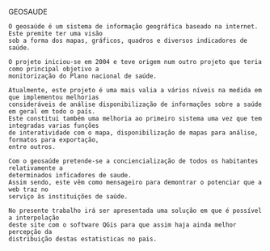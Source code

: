 GEOSAUDE

	O geosaúde é um sistema de informação geográfica baseado na internet. Este premite ter uma visão 
	sob a forma dos mapas, gráficos, quadros e diversos indicadores de saúde.

	O projeto iniciou-se em 2004 e teve origem num outro projeto que teria como principal objetivo a
	monitorização do Plano nacional de saúde. 

	Atualmente, este projeto é uma mais valia a vários níveis na medida em que implementou melhorias
	consideráveis de análise disponibilização de informações sobre a saúde em geral em todo o país.
	Este constitui também uma melhoria ao primeiro sistema uma vez que tem integradas varias funções
	de interatividade com o mapa, disponibilização de mapas para análise, formatos para exportação,
	entre outros.

	Com o geosaúde pretende-se a conciencialização de todos os habitantes relativamente a 
	determinados inficadores de saude. 
	Assim sendo, este vêm como mensageiro para demontrar o potenciar que a web traz no 
	serviço às instituições de saúde.

	No presente trabalho irá ser apresentada uma solução em que é possível a interpolação 
	deste site com o software QGis para que assim haja ainda melhor percepção da 
	distribuição destas estatisticas no pais.